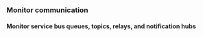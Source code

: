 ### Monitor communication


#### Monitor service bus queues, topics, relays, and notification hubs

